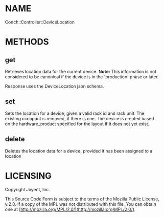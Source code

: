 # NAME

Conch::Controller::DeviceLocation

# METHODS

## get

Retrieves location data for the current device.  **Note:** This information is not considered to
be canonical if the device is in the 'production' phase or later.

Response uses the DeviceLocation json schema.

## set

Sets the location for a device, given a valid rack id and rack unit. The existing occupant is
removed, if there is one. The device is created based on the hardware\_product specified for
the layout if it does not yet exist.

## delete

Deletes the location data for a device, provided it has been assigned to a location

# LICENSING

Copyright Joyent, Inc.

This Source Code Form is subject to the terms of the Mozilla Public License,
v.2.0. If a copy of the MPL was not distributed with this file, You can obtain
one at [http://mozilla.org/MPL/2.0/](http://mozilla.org/MPL/2.0/).
